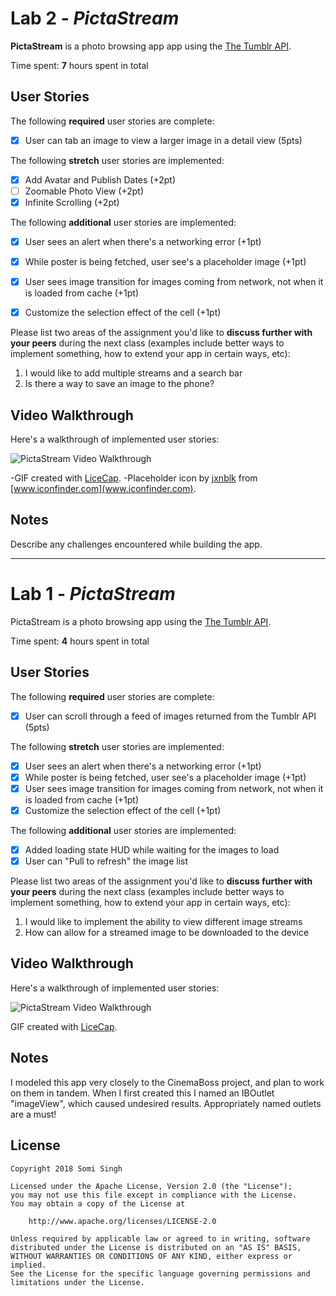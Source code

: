# Lab 2 - *PictaStream*

**PictaStream** is a photo browsing app app using the [The Tumblr API](https://www.tumblr.com/docs/en/api/v2#posts).

Time spent: **7** hours spent in total

## User Stories

The following **required** user stories are complete:

- [x] User can tab an image to view a larger image in a detail view (5pts)

The following **stretch** user stories are implemented:

- [x] Add Avatar and Publish Dates (+2pt)
- [ ] Zoomable Photo View (+2pt)
- [x] Infinite Scrolling (+2pt)

The following **additional** user stories are implemented:

- [x] User sees an alert when there's a networking error (+1pt)
- [x] While poster is being fetched, user see's a placeholder image (+1pt)
- [x] User sees image transition for images coming from network, not when it is loaded from cache (+1pt)
- [x] Customize the selection effect of the cell (+1pt)


Please list two areas of the assignment you'd like to **discuss further with your peers** during the next class (examples include better ways to implement something, how to extend your app in certain ways, etc):

1.  I would like to add multiple streams and a search bar
2.  Is there a way to save an image to the phone?

## Video Walkthrough

Here's a walkthrough of implemented user stories:

![PictaStream Video Walkthrough](https://github.com/sks3/pictastream/blob/master/pictastream2.gif)

-GIF created with [LiceCap](http://www.cockos.com/licecap/).
-Placeholder icon by [jxnblk](http://jxnblk.github.io/) from [www.iconfinder.com](www.iconfinder.com).

## Notes

Describe any challenges encountered while building the app.

---------------------------------------------------------------------------------------------------------------

# Lab 1 - *PictaStream*

PictaStream is a photo browsing app using the [The Tumblr API](https://www.tumblr.com/docs/en/api/v2#posts).

Time spent: **4** hours spent in total

## User Stories

The following **required** user stories are complete:

- [x] User can scroll through a feed of images returned from the Tumblr API (5pts)

The following **stretch** user stories are implemented:

- [x] User sees an alert when there's a networking error (+1pt)
- [x] While poster is being fetched, user see's a placeholder image (+1pt)
- [x] User sees image transition for images coming from network, not when it is loaded from cache (+1pt)
- [x] Customize the selection effect of the cell (+1pt)

The following **additional** user stories are implemented:

- [x] Added loading state HUD while waiting for the images to load
- [x] User can "Pull to refresh" the image list
 
Please list two areas of the assignment you'd like to **discuss further with your peers** during the next class (examples include better ways to implement something, how to extend your app in certain ways, etc):

1. I would like to implement the ability to view different image streams
2. How can allow for a streamed image to be downloaded to the device

## Video Walkthrough

Here's a walkthrough of implemented user stories:

![PictaStream Video Walkthrough](https://github.com/sks3/pictastream/blob/master/pictastream1.gif)

GIF created with [LiceCap](http://www.cockos.com/licecap/).

## Notes

I modeled this app very closely to the CinemaBoss project, and plan to work on them in tandem.  When I first created this I named an IBOutlet "imageView", which caused undesired results.  Appropriately named outlets are a must!

## License

    Copyright 2018 Somi Singh

    Licensed under the Apache License, Version 2.0 (the "License");
    you may not use this file except in compliance with the License.
    You may obtain a copy of the License at

        http://www.apache.org/licenses/LICENSE-2.0

    Unless required by applicable law or agreed to in writing, software
    distributed under the License is distributed on an "AS IS" BASIS,
    WITHOUT WARRANTIES OR CONDITIONS OF ANY KIND, either express or implied.
    See the License for the specific language governing permissions and
    limitations under the License.

